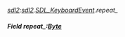 _[sdl2](../../modules/sdl2/sdl2-module.md):[sdl2](../../modules/sdl2/sdl2-module.md).[SDL\_KeyboardEvent](../../modules/sdl2/sdl2-sdl_keyboardevent.md).repeat\__
##### Field repeat\_:[Byte](../../modules/wonkey/wonkey-types-byte.md)
